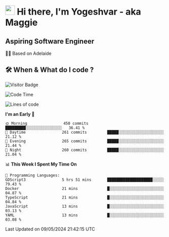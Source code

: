 <h1><img src="https://emojis.slackmojis.com/emojis/images/1531849430/4246/blob-sunglasses.gif?1531849430" width="30"/> Hi there, I'm Yogeshvar - aka Maggie</h1>

## Aspiring Software Engineer
🏂🏻  Based on Adelaide 

## 🛠 When & What do I code ?  

![Visitor Badge](https://visitor-badge.feriirawann.repl.co?username=yogeshvar&repo=yogeshvar&label=Visitors&style=plastic&color=%23457BFF&contentType=svg)

<!--START_SECTION:waka-->
![Code Time](http://img.shields.io/badge/Code%20Time-2%2C892%20hrs%2021%20mins-blue)

![Lines of code](https://img.shields.io/badge/From%20Hello%20World%20I%27ve%20Written-4.2%20million%20lines%20of%20code-blue)

**I'm an Early 🐤** 

```text
🌞 Morning                450 commits         █████████░░░░░░░░░░░░░░░░   36.41 % 
🌆 Daytime                261 commits         █████░░░░░░░░░░░░░░░░░░░░   21.12 % 
🌃 Evening                265 commits         █████░░░░░░░░░░░░░░░░░░░░   21.44 % 
🌙 Night                  260 commits         █████░░░░░░░░░░░░░░░░░░░░   21.04 % 
```


📊 **This Week I Spent My Time On** 

```text
💬 Programming Languages: 
GDScript3                5 hrs 51 mins       ████████████████████░░░░░   79.43 % 
Docker                   21 mins             █░░░░░░░░░░░░░░░░░░░░░░░░   04.87 % 
TypeScript               21 mins             █░░░░░░░░░░░░░░░░░░░░░░░░   04.84 % 
JavaScript               13 mins             █░░░░░░░░░░░░░░░░░░░░░░░░   03.13 % 
YAML                     13 mins             █░░░░░░░░░░░░░░░░░░░░░░░░   03.08 % 
```


 Last Updated on 09/05/2024 21:42:15 UTC
<!--END_SECTION:waka-->
